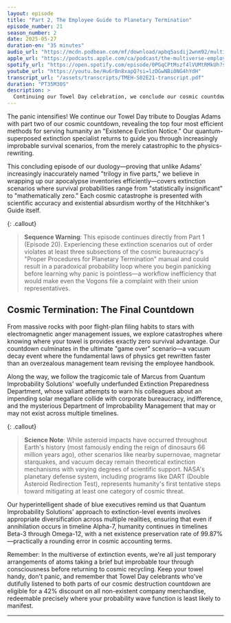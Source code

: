 ```yaml
---
layout: episode
title: "Part 2, The Employee Guide to Planetary Termination"
episode_number: 21
season_number: 2
date: 2025-05-27
duration-en: "35 minutes"
audio_url: "https://mcdn.podbean.com/mf/download/apbq5asdij2wnm92/multiverse-employee-handbook-s02e21-part2-employee-guide-planetary-termination.mp3"
apple_url: "https://podcasts.apple.com/ca/podcast/the-multiverse-employee-handbook/id1764134739?i=1000710058121"
spotify_url: "https://open.spotify.com/episode/0PGqCPtMszf4lVUMtRMkUh?si=3ZPfTAJYRriGFBbf50erpw"
youtube_url: "https://youtu.be/Hu6rBn8xapQ?si=lzDGwNBi0NG4hYdH"
transcript_url: "/assets/transcripts/TMEH-S02E21-transcript.pdf"
duration: "PT35M30S"
description: >
  Continuing our Towel Day celebration, we conclude our cosmic countdown with the top four most efficient methods of planetary termination. From asteroid impacts to vacuum decay, discover why even the most well-placed towel can't save you from the universe's ultimate restructuring plans.
---
```


The panic intensifies! We continue our Towel Day tribute to Douglas Adams with part two of our cosmic countdown, revealing the top four most efficient methods for serving humanity an "Existence Eviction Notice." Our quantum-superposed extinction specialist returns to guide you through increasingly improbable survival scenarios, from the merely catastrophic to the physics-rewriting.

This concluding episode of our duology—proving that unlike Adams' increasingly inaccurately named "trilogy in five parts," we believe in wrapping up our apocalypse inventories efficiently—covers extinction scenarios where survival probabilities range from "statistically insignificant" to "mathematically zero." Each cosmic catastrophe is presented with scientific accuracy and existential absurdism worthy of the Hitchhiker's Guide itself.

{: .callout}
> **Sequence Warning**: This episode continues directly from Part 1 (Episode 20). Experiencing these extinction scenarios out of order violates at least three subsections of the cosmic bureaucracy's "Proper Procedures for Planetary Termination" manual and could result in a paradoxical probability loop where you begin panicking before learning why panic is pointless—a workflow inefficiency that would make even the Vogons file a complaint with their union representatives.

## Cosmic Termination: The Final Countdown

From massive rocks with poor flight-plan filing habits to stars with electromagnetic anger management issues, we explore catastrophes where knowing where your towel is provides exactly zero survival advantage. Our countdown culminates in the ultimate "game over" scenario—a vacuum decay event where the fundamental laws of physics get rewritten faster than an overzealous management team revising the employee handbook.

Along the way, we follow the tragicomic tale of Marcus from Quantum Improbability Solutions' woefully underfunded Extinction Preparedness Department, whose valiant attempts to warn his colleagues about an impending solar megaflare collide with corporate bureaucracy, indifference, and the mysterious Department of Improbability Management that may or may not exist across multiple timelines.

{: .callout}
> **Science Note**: While asteroid impacts have occurred throughout Earth's history (most famously ending the reign of dinosaurs 66 million years ago), other scenarios like nearby supernovae, magnetar starquakes, and vacuum decay remain theoretical extinction mechanisms with varying degrees of scientific support. NASA's planetary defense system, including programs like DART (Double Asteroid Redirection Test), represents humanity's first tentative steps toward mitigating at least one category of cosmic threat.

Our hyperintelligent shade of blue executives remind us that Quantum Improbability Solutions' approach to extinction-level events involves appropriate diversification across multiple realities, ensuring that even if annihilation occurs in timeline Alpha-7, humanity continues in timelines Beta-3 through Omega-12, with a net existence preservation rate of 99.87%—practically a rounding error in cosmic accounting terms.

Remember: In the multiverse of extinction events, we're all just temporary arrangements of atoms taking a brief but improbable tour through consciousness before returning to cosmic recycling. Keep your towel handy, don't panic, and remember that Towel Day celebrants who've dutifully listened to both parts of our cosmic destruction countdown are eligible for a 42% discount on all non-existent company merchandise, redeemable precisely where your probability wave function is least likely to manifest.

---
